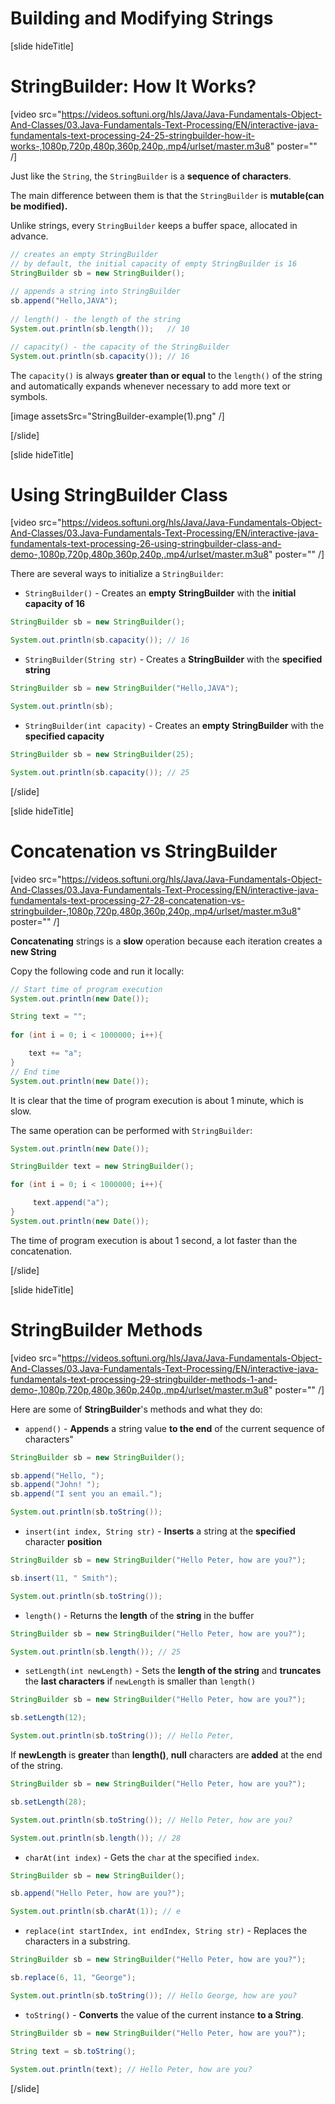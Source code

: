 # Building and Modifying Strings

[slide hideTitle]
# StringBuilder: How It Works?

[video src="https://videos.softuni.org/hls/Java/Java-Fundamentals-Object-And-Classes/03.Java-Fundamentals-Text-Processing/EN/interactive-java-fundamentals-text-processing-24-25-stringbuilder-how-it-works-,1080p,720p,480p,360p,240p,.mp4/urlset/master.m3u8" poster="" /]

Just like the `String`, the `StringBuilder` is a **sequence of characters**. 

The main difference between them is that the `StringBuilder` is **mutable(can be modified).**

Unlike strings, every `StringBuilder` keeps a buffer space, allocated in advance.

```java
// creates an empty StringBuilder 
// by default, the initial capacity of empty StringBuilder is 16
StringBuilder sb = new StringBuilder();
        
// appends a string into StringBuilder
sb.append("Hello,JAVA");
        
// length() - the length of the string
System.out.println(sb.length());   // 10

// capacity() - the capacity of the StringBuilder
System.out.println(sb.capacity()); // 16   
```

The `capacity()` is always **greater than or equal** to the `length()` of the string and automatically expands whenever necessary to add more text or symbols.

[image assetsSrc="StringBuilder-example(1).png" /]

[/slide]

[slide hideTitle]
# Using StringBuilder Class

[video src="https://videos.softuni.org/hls/Java/Java-Fundamentals-Object-And-Classes/03.Java-Fundamentals-Text-Processing/EN/interactive-java-fundamentals-text-processing-26-using-stringbuilder-class-and-demo-,1080p,720p,480p,360p,240p,.mp4/urlset/master.m3u8" poster="" /]

There are several ways to initialize a `StringBuilder`:

- `StringBuilder()` - Creates an **empty** **StringBuilder** with the **initial capacity of 16**

```java live
StringBuilder sb = new StringBuilder();

System.out.println(sb.capacity()); // 16   
```

- `StringBuilder(String str)` - Creates a **StringBuilder** with the **specified string**

```java live
StringBuilder sb = new StringBuilder("Hello,JAVA");

System.out.println(sb);

```

- `StringBuilder(int capacity)` - Creates an **empty** **StringBuilder** with the **specified capacity**

```java live
StringBuilder sb = new StringBuilder(25);

System.out.println(sb.capacity()); // 25 
```
[/slide]

[slide hideTitle]

# Concatenation vs StringBuilder

[video src="https://videos.softuni.org/hls/Java/Java-Fundamentals-Object-And-Classes/03.Java-Fundamentals-Text-Processing/EN/interactive-java-fundamentals-text-processing-27-28-concatenation-vs-stringbuilder-,1080p,720p,480p,360p,240p,.mp4/urlset/master.m3u8" poster="" /]

**Concatenating** strings is a **slow** operation because each iteration creates a **new String**

Copy the following code and run it locally:

```java
// Start time of program execution
System.out.println(new Date());

String text = "";
        
for (int i = 0; i < 1000000; i++){

    text += "a";
}
// End time 
System.out.println(new Date());
```

It is clear that the time of program execution is about 1 minute, which is slow.

The same operation can be performed with `StringBuilder`:

```java
System.out.println(new Date());

StringBuilder text = new StringBuilder();

for (int i = 0; i < 1000000; i++){

     text.append("a");
}
System.out.println(new Date());
```

The time of program execution is about 1 second, a lot faster than the concatenation.

[/slide]

[slide hideTitle]

# StringBuilder Methods

[video src="https://videos.softuni.org/hls/Java/Java-Fundamentals-Object-And-Classes/03.Java-Fundamentals-Text-Processing/EN/interactive-java-fundamentals-text-processing-29-stringbuilder-methods-1-and-demo-,1080p,720p,480p,360p,240p,.mp4/urlset/master.m3u8" poster="" /]

Here are some of **StringBuilder**'s methods and what they do:

- `append()` - **Appends** a string value **to the end** of the current sequence of characters"

```java live
StringBuilder sb = new StringBuilder();

sb.append("Hello, ");
sb.append("John! ");
sb.append("I sent you an email.");

System.out.println(sb.toString());
```

- `insert(int index, String str)` - **Inserts** a string at the **specified** character **position**

```java live
StringBuilder sb = new StringBuilder("Hello Peter, how are you?");

sb.insert(11, " Smith");

System.out.println(sb.toString());
```

- `length()` - Returns the **length** of the **string** in the buffer

```java live
StringBuilder sb = new StringBuilder("Hello Peter, how are you?");

System.out.println(sb.length()); // 25
```

- `setLength(int newLength)` - Sets the **length of the string** and **truncates** the **last characters** if `newLength` is smaller than `length()` 

```java live
StringBuilder sb = new StringBuilder("Hello Peter, how are you?");

sb.setLength(12);

System.out.println(sb.toString()); // Hello Peter,
```

If **newLength** is **greater** than **length()**, **null** characters are **added** at the end of the string.

```java live
StringBuilder sb = new StringBuilder("Hello Peter, how are you?");

sb.setLength(28);

System.out.println(sb.toString()); // Hello Peter, how are you?

System.out.println(sb.length()); // 28
```

- `charAt(int index)` - Gets the `char` at the specified `index`.

```java live
StringBuilder sb = new StringBuilder();

sb.append("Hello Peter, how are you?");

System.out.println(sb.charAt(1)); // e
```

- `replace(int startIndex, int endIndex, String str)` - Replaces the characters in a substring.

```java live
StringBuilder sb = new StringBuilder("Hello Peter, how are you?");

sb.replace(6, 11, "George");

System.out.println(sb.toString()); // Hello George, how are you?
```

- `toString()` - **Converts** the value of the current instance **to a String**.

```java live
StringBuilder sb = new StringBuilder("Hello Peter, how are you?");

String text = sb.toString();
        
System.out.println(text); // Hello Peter, how are you? 
```

[/slide]


















